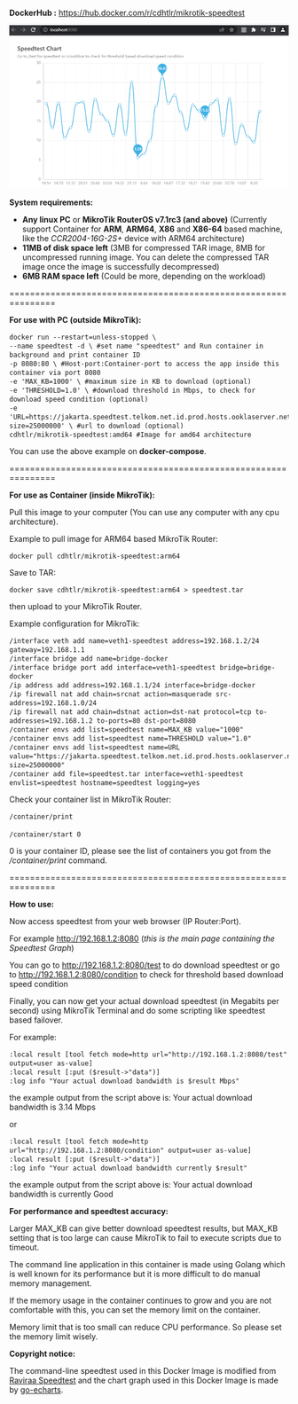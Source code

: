 <b>DockerHub :</b> https://hub.docker.com/r/cdhtlr/mikrotik-speedtest

![](https://raw.githubusercontent.com/cdhtlr/MikroTik-Speedtest/main/Demo.png "Demo")

<b>System requirements:</b>
- <b>Any linux PC</b> or <b>MikroTik RouterOS v7.1rc3 (and above)</b> (Currently support Container for <b>ARM</b>, <b>ARM64</b>, <b>X86</b> and <b>X86-64</b> based machine, like the <i>CCR2004-16G-2S+</i> device with ARM64 architecture)
- <b>11MB of disk space left</b> (3MB for compressed TAR image, 8MB for uncompressed running image. You can delete the compressed TAR image once the image is successfully decompressed)
- <b>6MB RAM space left</b> (Could be more, depending on the workload)

===============================================================

<b>For use with PC (outside MikroTik):</b>

    docker run --restart=unless-stopped \ 
    --name speedtest -d \ #set name "speedtest" and Run container in background and print container ID
    -p 8080:80 \ #Host-port:Container-port to access the app inside this container via port 8080
    -e 'MAX_KB=1000' \ #maximum size in KB to download (optional)
    -e 'THRESHOLD=1.0' \ #download threshold in Mbps, to check for download speed condition (optional)
    -e 'URL=https://jakarta.speedtest.telkom.net.id.prod.hosts.ooklaserver.net:8080/download?size=25000000' \ #url to download (optional)
    cdhtlr/mikrotik-speedtest:amd64 #Image for amd64 architecture

You can use the above example on <b>docker-compose</b>.

===============================================================

<b>For use as Container (inside MikroTik):</b>

Pull this image to your computer (You can use any computer with any cpu architecture).

Example to pull image for ARM64 based MikroTik Router:

    docker pull cdhtlr/mikrotik-speedtest:arm64

Save to TAR:

    docker save cdhtlr/mikrotik-speedtest:arm64 > speedtest.tar

then upload to your MikroTik Router.


Example configuration for MikroTik:

    /interface veth add name=veth1-speedtest address=192.168.1.2/24 gateway=192.168.1.1
    /interface bridge add name=bridge-docker
    /interface bridge port add interface=veth1-speedtest bridge=bridge-docker
    /ip address add address=192.168.1.1/24 interface=bridge-docker
    /ip firewall nat add chain=srcnat action=masquerade src-address=192.168.1.0/24
    /ip firewall nat add chain=dstnat action=dst-nat protocol=tcp to-addresses=192.168.1.2 to-ports=80 dst-port=8080
    /container envs add list=speedtest name=MAX_KB value="1000"
    /container envs add list=speedtest name=THRESHOLD value="1.0"
    /container envs add list=speedtest name=URL value="https://jakarta.speedtest.telkom.net.id.prod.hosts.ooklaserver.net:8080/download?size=25000000"
    /container add file=speedtest.tar interface=veth1-speedtest envlist=speedtest hostname=speedtest logging=yes

Check your container list in MikroTik Router:

    /container/print

    /container/start 0

0 is your container ID, please see the list of containers you got from the <i>/container/print</i> command.

===============================================================

<b>How to use:</b>

Now access speedtest from your web browser  (IP Router:Port).

For example http://192.168.1.2:8080 (<i>this is the main page containing the Speedtest Graph</i>)

You can go to http://192.168.1.2:8080/test to do download speedtest or go to http://192.168.1.2:8080/condition to check for threshold based download speed condition

Finally, you can now get your actual download speedtest (in Megabits per second) using MikroTik Terminal and do some scripting like speedtest based failover.

For example:

    :local result [tool fetch mode=http url="http://192.168.1.2:8080/test" output=user as-value]
    :local result [:put ($result->"data")]
    :log info "Your actual download bandwidth is $result Mbps"
the example output from the script above is: Your actual download bandwidth is 3.14 Mbps

or

    :local result [tool fetch mode=http url="http://192.168.1.2:8080/condition" output=user as-value]
    :local result [:put ($result->"data")]
    :log info "Your actual download bandwidth currently $result"
the example output from the script above is: Your actual download bandwidth is currently Good

<b>For performance and speedtest accuracy:</b>

Larger MAX_KB can give better download speedtest results, but MAX_KB setting that is too large can cause MikroTik to fail to execute scripts due to timeout.

The command line application in this container is made using Golang which is well known for its performance but it is more difficult to do manual memory management.

If the memory usage in the container continues to grow and you are not comfortable with this, you can set the memory limit on the container.

Memory limit that is too small can reduce CPU performance. So please set the memory limit wisely.

<b>Copyright notice:</b>

The command-line speedtest used in this Docker Image is modified from <a href="https://github.com/raviraa/speedtest">Raviraa Speedtest</a> and the chart graph used in this Docker Image is made by <a href="https://github.com/go-echarts/go-echarts">go-echarts</a>.
